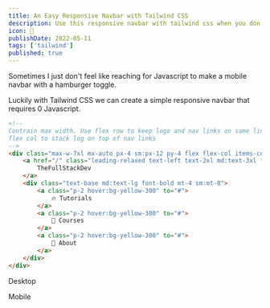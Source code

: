 ```yaml
---
title: An Easy Responsive Navbar with Tailwind CSS
description: Use this responsive navbar with tailwind css when you don't feel like reaching for javascript to toggle mobile menu's.
icon: 🐻
publishDate: 2022-05-11
tags: ['tailwind']
published: true
---
```


Sometimes I just don't feel like reaching for Javascript to make a mobile navbar with a hamburger toggle.

Luckily with Tailwind CSS we can create a simple responsive navbar that requires 0 Javascript.
```html
<!-- 
Contrain max width. Use flex row to keep logo and nav links on same line for screens >= 640px. Otherwise, use
flex col to stack log on top of nav links 
-->
<div class="max-w-7xl mx-auto px-4 sm:px-12 py-4 flex flex-col items-center sm:flex-row sm:justify-between">
    <a href="/" class="leading-relaxed text-left text-2xl md:text-3xl font-black md:leading-snug bg-yellow-300 py-1 px-2">
        TheFullStackDev
    </a>
    <div class="text-base md:text-lg font-bold mt-4 sm:mt-0">
        <a class="p-2 hover:bg-yellow-300" to="#">
            🔥 Tutorials
        </a>
        <a class="p-2 hover:bg-yellow-300" to="#">
            🚀 Courses
        </a>
        <a class="p-2 hover:bg-yellow-300" to="#">
            👋 About
        </a>
    </div>
</div>
```
Desktop
<content-image image-url="/responsive-nav-1.png" />

Mobile
<content-image image-url="/responsive-nav-2.png" />
